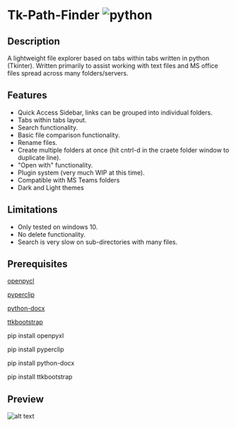# Tk-Path-Finder ![python](https://img.shields.io/badge/python-3.6+-blue)

## Description
A lightweight file explorer based on tabs within tabs written in python (Tkinter). Written primarily to assist working with text files and MS office files spread across many folders/servers.

## Features
  - Quick Access Sidebar, links can be grouped into individual folders.
  - Tabs within tabs layout. 
  - Search functionality.
  - Basic file comparison functionality.
  - Rename files.
  - Create multiple folders at once (hit cntrl-d in the craete folder window to duplicate line).
  - "Open with" functionality.
  - Plugin system (very much WIP at this time).
  - Compatible with MS Teams folders
  - Dark and Light themes

## Limitations
  - Only tested on windows 10.
  - No delete functionality.
  - Search is very slow on sub-directories with many files.

## Prerequisites

[openpycl](https://openpyxl.readthedocs.io/en/stable/)

[pyperclip](https://pypi.org/project/pyperclip/)

[python-docx](https://python-docx.readthedocs.io/en/latest/)

[ttkbootstrap](https://ttkbootstrap.readthedocs.io/en/latest/)

pip install openpyxl

pip install pyperclip

pip install python-docx

pip install ttkbootstrap


## Preview
![alt text](https://i.imgur.com/52D1vl2.jpg)
